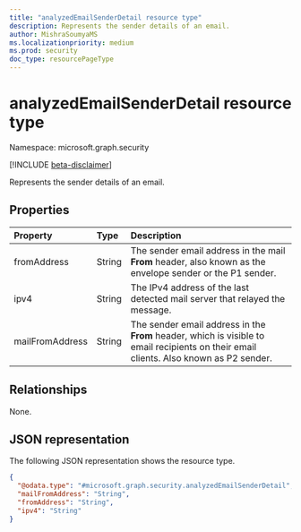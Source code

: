 ```yaml
---
title: "analyzedEmailSenderDetail resource type"
description: Represents the sender details of an email. 
author: MishraSoumyaMS
ms.localizationpriority: medium
ms.prod: security
doc_type: resourcePageType
---
```


# analyzedEmailSenderDetail resource type

Namespace: microsoft.graph.security

[!INCLUDE [beta-disclaimer](../../includes/beta-disclaimer.md)]

Represents the sender details of an email. 

## Properties
|Property|Type|Description|
|:---|:---|:---|
|fromAddress|String|The sender email address in the mail **From** header, also known as the envelope sender or the P1 sender. |
|ipv4|String|The IPv4 address of the last detected mail server that relayed the message.  |
|mailFromAddress|String|The sender email address in the **From** header, which is visible to email recipients on their email clients. Also known as P2 sender.|

## Relationships
None.

## JSON representation
The following JSON representation shows the resource type.
<!-- {
  "blockType": "resource",
  "@odata.type": "microsoft.graph.security.analyzedEmailSenderDetail"
}
-->
``` json
{
  "@odata.type": "#microsoft.graph.security.analyzedEmailSenderDetail",
  "mailFromAddress": "String",
  "fromAddress": "String",
  "ipv4": "String"
}
```

